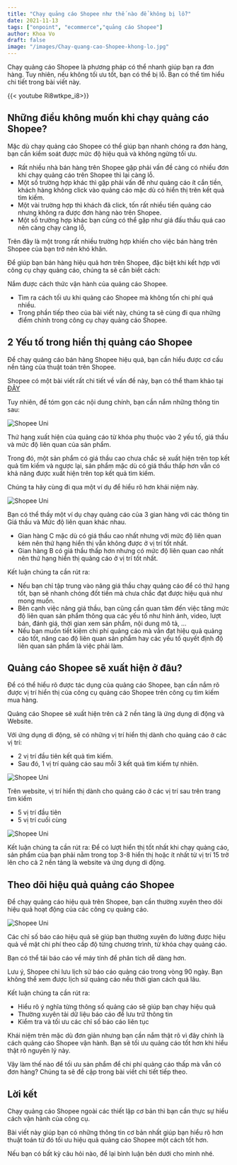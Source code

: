 ```yaml
---
title: "Chạy quảng cáo Shopee như thế nào để không bị lỗ?"
date: 2021-11-13
tags: ["onpoint", "ecommerce","quảng cáo Shopee"]
author: Khoa Vo
draft: false
image: "/images/Chay-quang-cao-Shopee-khong-lo.jpg"
---
```


Chạy quảng cáo Shopee là phương pháp có thể nhanh giúp bạn ra đơn hàng. Tuy nhiên, nếu không tối ưu tốt, bạn có thể bị lỗ. Bạn có thể tìm hiểu chi tiết trong bài viết này.

{{< youtube Ri8wtkpe_i8>}}



## Những điều không muốn khi chạy quảng cáo Shopee?

Mặc dù chạy quảng cáo Shopee có thể giúp bạn nhanh chóng ra đơn hàng, bạn cần kiểm soát được mức độ hiệu quả và không ngừng tối ưu.

- Rất nhiều nhà bán hàng trên Shopee gặp phải vấn đề càng có nhiều đơn khi chạy quảng cáo trên Shopee thì lại càng lỗ.
- Một số trường hợp khác thì gặp phải vấn đề như quảng cáo ít cắn tiền, khách hàng không click vào quảng cáo mặc dù có hiển thị trên kết quả tìm kiếm.
- Một vài trường hợp thì khách đã click, tốn rất nhiều tiền quảng cáo nhưng không ra được đơn hàng nào trên Shopee.
- Một số trường hợp khác bạn cũng có thể gặp như giá đấu thầu quá cao nên càng chạy càng lỗ, 

Trên đây là một trong rất nhiều trường hợp khiến cho việc bán hàng trên Shopee của bạn trở nên khó khăn.

Để giúp bạn bán hàng hiệu quả hơn trên Shopee, đặc biệt khi kết hợp với công cụ chạy quảng cáo, chúng ta sẽ cần biết cách:

Nắm được cách thức vận hành của quảng cáo Shopee.

- Tìm ra cách tối ưu khi quảng cáo Shopee mà không tốn chi phí quá nhiều.
- Trong phần tiếp theo của bài viết này, chúng ta sẽ cùng đi qua những điểm chính trong công cụ chạy quảng cáo Shopee.

## 2 Yếu tố trong hiển thị quảng cáo Shopee

Để chạy quảng cáo bán hàng Shopee hiệu quả, bạn cần hiểu được cơ cấu nền tảng của thuật toán trên Shopee.

Shopee có một bài viết rất chi tiết về vấn đề này, bạn có thể tham khảo tại [ĐÂY](https://muatukhoa.shopee.vn/learn/faq/84/154)

Tuy nhiên, để tóm gọn các nội dung chính, bạn cần nắm những thông tin sau:

![Shopee Uni](/images/Quang-cao-shopee-diem-xep-hang.png)

Thứ hạng xuất hiện của quảng cáo từ khóa phụ thuộc vào 2 yếu tố, giá thầu và mức độ liên quan của sản phẩm.

Trong đó, một sản phẩm có giá thầu cao chưa chắc sẽ xuất hiện trên top kết quả tìm kiếm và ngược lại, sản phẩm mặc dù có giá thầu thấp hơn vẫn có khả năng được xuất hiện trên top kết quả tìm kiếm.

Chúng ta hãy cùng đi qua một ví dụ để hiểu rõ hơn khái niệm này.



![Shopee Uni](/images/Quang-cao-shopee-vi-du.png)



Bạn có thể thấy một ví dụ chạy quảng cáo của 3 gian hàng với các thông tin Giá thầu và Mức độ liên quan khác nhau. 

- Gian hàng C mặc dù có giá thầu cao nhất nhưng với mức độ liên quan kém nên thứ hạng hiển thị vẫn không được ở vị trí tốt nhất.
- Gian hàng B có giá thầu thấp hơn nhưng có mức độ liên quan cao nhất nên thứ hạng hiển thị quảng cáo ở vị trí tốt nhất.



Kết luận chúng ta cần rút ra:

- Nếu bạn chỉ tập trung vào nâng giá thầu chạy quảng cáo để có thứ hạng tốt, bạn sẽ nhanh chóng đốt tiền mà chưa chắc đạt được hiệu quả như mong muốn.
- Bên cạnh việc nâng giá thầu, bạn cũng cần quan tâm đến việc tăng mức độ liên quan sản phẩm thông qua các yếu tố như hình ảnh, video, lượt bán, đánh giá, thời gian xem sản phẩm, nội dung mô tả, …
- Nếu bạn muốn tiết kiệm chi phí quảng cáo mà vẫn đạt hiệu quả quảng cáo tốt, nâng cao độ liên quan sản phẩm hay các yếu tố quyết định độ liên quan sản phẩm là việc phải làm.



## Quảng cáo Shopee sẽ xuất hiện ở đâu?

Để có thể hiểu rõ được tác dụng của quảng cáo Shopee, bạn cần nắm rõ được vị trí hiển thị của công cụ quảng cáo Shopee trên công cụ tìm kiếm mua hàng.

Quảng cáo Shopee sẽ xuất hiện trên cả 2 nền tảng là ứng dụng di động và Website.

Với ứng dụng di động, sẽ có những vị trí hiển thị dành cho quảng cáo ở các vị trí:

- 2 vị trí đầu tiên kết quả tìm kiếm.
- Sau đó, 1 vị trí quảng cáo sau mỗi 3 kết quả tìm kiếm tự nhiên.

![Shopee Uni](/images/Quang-cao-shopee-vi-tri-hien-thi-app.jpg)

Trên website, vị trí hiển thị dành cho quảng cáo ở các vị trí sau trên trang tìm kiếm

- 5 vị trí đầu tiên
- 5 vị trí cuối cùng

![Shopee Uni](/images/Quang-cao-shopee-vi-tri-hien-thi-website.jpg)

Kết luận chúng ta cần rút ra:
Để có lượt hiển thị tốt nhất khi chạy quảng cáo, sản phẩm của bạn phải nằm trong top 3-8 hiển thị hoặc ít nhất từ vị trí 15 trở lên cho cả 2 nền tảng là website và ứng dụng di động.

## Theo dõi hiệu quả quảng cáo Shopee

Để chạy quảng cáo hiệu quả trên Shopee, bạn cần thường xuyên theo dõi hiệu quả hoạt động của các công cụ quảng cáo.

![Shopee Uni](/images/Quang-cao-shopee-phan-tich.jpg)

Các chỉ số báo cáo hiệu quả sẽ giúp bạn thường xuyên đo lường được hiệu quả về mặt chi phí theo cấp độ từng chương trình, từ khóa chạy quảng cáo.

Bạn có thể tải báo cáo về máy tính để phân tích dễ dàng hơn.

Lưu ý, Shopee chỉ lưu lịch sử báo cáo quảng cáo trong vòng 90 ngày. Bạn không thể xem được lịch sử quảng cáo nếu thời gian cách quá lâu.

Kết luận chúng ta cần rút ra:

- Hiểu rõ ý nghĩa từng thông số quảng cáo sẽ giúp bạn chạy hiệu quả
- Thường xuyên tải dữ liệu báo cáo để lưu trữ thông tin
- Kiểm tra và tối ưu các chỉ số báo cáo liên tục

Khái niệm trên mặc dù đơn giản nhưng bạn cần nắm thật rõ vì đây chính là cách quảng cáo Shopee vận hành. Bạn sẽ tối ưu quảng cáo tốt hơn khi hiểu thật rõ nguyên lý này.

Vậy làm thế nào để tối ưu sản phẩm để chi phí quảng cáo thấp mà vẫn có đơn hàng? Chúng ta sẽ đề cập trong bài viết chi tiết tiếp theo.

## Lời kết

Chạy quảng cáo Shopee ngoài các thiết lập cơ bản thì bạn cần thực sự hiểu cách vận hành của công cụ. 

Bài viết này giúp bạn có những thông tin cơ bản nhất giúp bạn hiểu rõ hơn thuật toán từ đó tối ưu hiệu quả quảng cáo Shopee một cách tốt hơn.

Nếu bạn có bất kỳ câu hỏi nào, để lại bình luận bên dưới cho mình nhé.